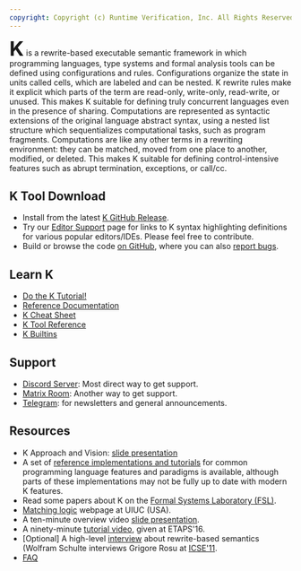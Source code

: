 ```yaml
---
copyright: Copyright (c) Runtime Verification, Inc. All Rights Reserved.
---
```


<b style="font-size: 36px; line-height: 1;">K</b> is a rewrite-based
executable semantic framework in which programming languages, type
systems and formal analysis tools can be defined using configurations
and rules.  Configurations organize the state in units called cells,
which are labeled and can be nested.  K rewrite rules make it explicit
which parts of the term are read-only, write-only, read-write, or
unused.  This makes K suitable for defining truly concurrent languages
even in the presence of sharing.  Computations are represented as
syntactic extensions of the original language abstract syntax, using a
nested list structure which sequentializes computational tasks, such
as program fragments.  Computations are like any other terms in a
rewriting environment: they can be matched, moved from one place to
another, modified, or deleted.  This makes K suitable for defining
control-intensive features such as abrupt termination, exceptions, or
call/cc.

## K Tool Download

- Install from the latest [K GitHub Release](https://github.com/runtimeverification/k/releases/latest).
- Try our [Editor Support](./editor_support.md) page for links to K syntax highlighting definitions for various popular editors/IDEs. Please feel free to contribute.
- Build or browse the code [on GitHub](https://github.com/runtimeverification/k), where you can also [report bugs](http://github.com/runtimeverification/k/issues).

## Learn K

- <a href="/k-distribution/k-tutorial/README.md">Do the K Tutorial!</a>
- <a href="/docs/user_manual.md">Reference Documentation</a>
- <a href="/docs/cheat_sheet.md">K Cheat Sheet</a>
- <a href="/docs/ktools.md">K Tool Reference</a>
- <a href="/k-distribution/include/kframework/builtin/README.md">K Builtins</a>

## Support

- [Discord Server](https://discord.com/invite/CurfmXNtbN): Most direct way to get support.
- [Matrix Room](https://matrix.to/#/#k:matrix.org): Another way to get support.
- [Telegram](https://t.me/rv_inc): for newsletters and general announcements.

## Resources

- K Approach and Vision: [slide presentation](https://drive.google.com/file/d/1iXda2NyGzKVWxkd02IlXj5Tq5cOM_gNd/view)
- A set of <a href="/k-distribution/pl-tutorial/README.md">reference implementations and tutorials</a> for common programming language features and paradigms is available, although parts of these implementations may not be fully up to date with modern K features.
- Read some papers about K on the [Formal Systems Laboratory (FSL)](https://fsl.cs.illinois.edu/publications/).
- [Matching logic](http://matching-logic.org/) webpage at UIUC (USA).
- A ten-minute overview video [slide presentation](./overview.md).
- A ninety-minute [tutorial video](https://youtu.be/3ovulLNCEQc?list=PLQMvp5V6ZQjOm4JZK15s-WJtQHxOmb2h7), given at ETAPS'16.
- [Optional] A high-level [interview](http://channel9.msdn.com/posts/ICSE-2011-Grigore-Rosu-The-Art-and-Science-of-Program-Verification) about rewrite-based semantics (Wolfram Schulte interviews Grigore Rosu at [ICSE'11](http://2011.icse-conferences.org/).
- [FAQ](./faq.md)
